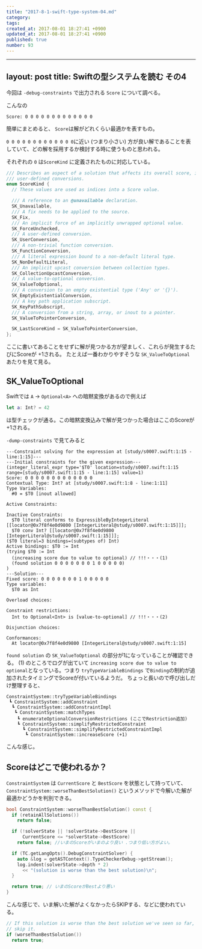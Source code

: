 ```yaml
---
title: "2017-8-1-swift-type-system-04.md"
category: 
tags: 
created_at: 2017-08-01 18:27:41 +0900
updated_at: 2017-08-01 18:27:41 +0900
published: true
number: 93
---
```


---
layout: post
title: Swiftの型システムを読む その4
---

今回は `-debug-constraints` で出力される `Score` について調べる。

こんなの

```
Score: 0 0 0 0 0 0 0 0 0 0 0 0 0
```

簡単にまとめると、 `Score`は解がどれくらい最適かを表すもの。

 `0 0 0 0 0 0 0 0 0 0 0 0 0`に近い (つまり小さい) 方が良い解であることを表していて、どの解を採用するか検討する時に使うものと思われる。

それぞれの `0` は`ScoreKind` に定義されたものに対応している。

```cpp
/// Describes an aspect of a solution that affects its overall score, i.e., a
/// user-defined conversions.
enum ScoreKind {
  // These values are used as indices into a Score value.

  /// A reference to an @unavailable declaration.
  SK_Unavailable,
  /// A fix needs to be applied to the source.
  SK_Fix,
  /// An implicit force of an implicitly unwrapped optional value.
  SK_ForceUnchecked,
  /// A user-defined conversion.
  SK_UserConversion,
  /// A non-trivial function conversion.
  SK_FunctionConversion,
  /// A literal expression bound to a non-default literal type.
  SK_NonDefaultLiteral,
  /// An implicit upcast conversion between collection types.
  SK_CollectionUpcastConversion,
  /// A value-to-optional conversion.
  SK_ValueToOptional,
  /// A conversion to an empty existential type ('Any' or '{}').
  SK_EmptyExistentialConversion,
  /// A key path application subscript.
  SK_KeyPathSubscript,
  /// A conversion from a string, array, or inout to a pointer.
  SK_ValueToPointerConversion,

  SK_LastScoreKind = SK_ValueToPointerConversion,
};
```


ここに書いてあることをせずに解が見つかる方が望ましく、これらが発生するたびにScoreが +1される。
たとえば一番わかりやすそうな `SK_ValueToOptional` あたりを見て見る。

## SK_ValueToOptional

Swiftでは `A` -> `Optional<A>` への暗黙変換があるので例えば

```swift
let a: Int? = 42
```

は型チェックが通る。この暗黙変換込みで解が見つかった場合はここのScoreが+1される。


`-dump-constraints` で見てみると

```
---Constraint solving for the expression at [study/s0007.swift:1:15 - line:1:15]---
---Initial constraints for the given expression---
(integer_literal_expr type='$T0' location=study/s0007.swift:1:15 range=[study/s0007.swift:1:15 - line:1:15] value=1)
Score: 0 0 0 0 0 0 0 0 0 0 0 0 0
Contextual Type: Int? at [study/s0007.swift:1:8 - line:1:11]
Type Variables:
  #0 = $T0 [inout allowed]

Active Constraints:

Inactive Constraints:
  $T0 literal conforms to ExpressibleByIntegerLiteral [[locator@0x7f8f4e0d9800 [IntegerLiteral@study/s0007.swift:1:15]]];
  $T0 conv Int? [[locator@0x7f8f4e0d9800 [IntegerLiteral@study/s0007.swift:1:15]]];
($T0 literal=3 bindings=(subtypes of) Int)
Active bindings: $T0 := Int
(trying $T0 := Int
  (increasing score due to value to optional) // !!!・・・(1)
  (found solution 0 0 0 0 0 0 0 1 0 0 0 0 0)
)
---Solution---
Fixed score: 0 0 0 0 0 0 0 1 0 0 0 0 0
Type variables:
  $T0 as Int

Overload choices:

Constraint restrictions:
  Int to Optional<Int> is [value-to-optional] // !!!・・・(2)

Disjunction choices:

Conformances:
  At locator@0x7f8f4e0d9800 [IntegerLiteral@study/s0007.swift:1:15]
```


`found solution` の `SK_ValueToOptional` の部分が1になっていることが確認できる。
(1) のところでログが出ていて `increasing score due to value to optional`となっている。つまり `tryTypeVariableBindings` で`Binding`の制約が追加されたタイミングでScoreが付いているようだ。
ちょっと長いので呼び出しだけ整理すると、

```
ConstraintSystem::tryTypeVariableBindings
 ┗ ConstraintSystem::addConstraint
  ┗ ConstraintSystem::addConstraintImpl
   ┗ ConstraintSystem::matchTypes
    ┗ enumerateOptionalConversionRestrictions (ここでRestriction追加)
    ┗ ConstraintSystem::simplifyRestrictedConstraint
      ┗ ConstraintSystem::simplifyRestrictedConstraintImpl
       ┗ ConstraintSystem::increaseScore (+1)
```

こんな感じ。

## Scoreはどこで使われるか？

`ConstraintSystem` は `CurrentScore` と `BestScore` を状態として持っていて、`ConstraintSystem::worseThanBestSolution()` というメソッドで今解いた解が最適かどうかを判別できる。

```cpp
bool ConstraintSystem::worseThanBestSolution() const {
  if (retainAllSolutions())
    return false;

  if (!solverState || !solverState->BestScore ||
      CurrentScore <= *solverState->BestScore)
    return false; //いまのScoreがいまのより良い .つまり低い方がよい。

  if (TC.getLangOpts().DebugConstraintSolver) {
    auto &log = getASTContext().TypeCheckerDebug->getStream();
    log.indent(solverState->depth * 2)
      << "(solution is worse than the best solution)\n";
  }

  return true; // いまのScoreがBestより悪い
}
```


こんな感じで、いま解いた解がよくなかったらSKIPする、などに使われている。

```cpp
// If this solution is worse than the best solution we've seen so far,
// skip it.
if (worseThanBestSolution())
  return true;
```



